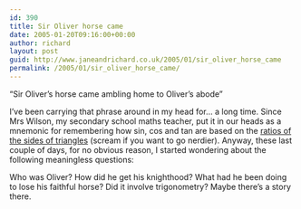 ```yaml
---
id: 390
title: Sir Oliver horse came
date: 2005-01-20T09:16:00+00:00
author: richard
layout: post
guid: http://www.janeandrichard.co.uk/2005/01/sir_oliver_horse_came
permalink: /2005/01/sir_oliver_horse_came/
---
```

&#8220;Sir Oliver&#8217;s horse came ambling home to Oliver&#8217;s abode&#8221; 

I&#8217;ve been carrying that phrase around in my head for&#8230; a long time. Since Mrs Wilson, my secondary school maths teacher, put it in our heads as a mnemonic for remembering how sin, cos and tan are based on the [ratios of the sides of triangles](http://www.mathsrevision.net/gcse/sin_cos_tan.php) (scream if you want to go nerdier). Anyway, these last couple of days, for no obvious reason, I started wondering about the following meaningless questions:
  
Who was Oliver? How did he get his knighthood? What had he been doing to lose his faithful horse? Did it involve trigonometry? Maybe there&#8217;s a story there.